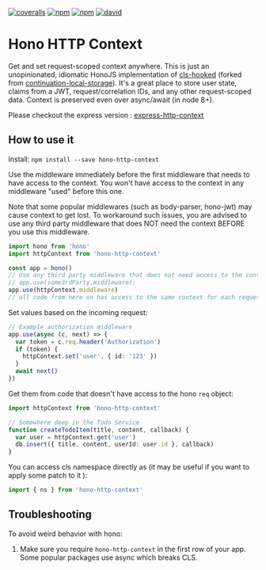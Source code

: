 [![coveralls](https://img.shields.io/coveralls/skonves/hono-http-context.svg)](https://coveralls.io/github/skonves/hono-http-context)
[![npm](https://img.shields.io/npm/v/hono-http-context.svg)](https://www.npmjs.com/package/hono-http-context)
[![npm](https://img.shields.io/npm/dm/hono-http-context.svg)](https://www.npmjs.com/package/hono-http-context)
[![david](https://img.shields.io/david/skonves/hono-http-context.svg)](https://david-dm.org/skonves/hono-http-context)

# Hono HTTP Context

Get and set request-scoped context anywhere. This is just an unopinionated, idiomatic HonoJS implementation of [cls-hooked](https://github.com/Jeff-Lewis/cls-hooked) (forked from [continuation-local-storage](https://www.npmjs.com/package/continuation-local-storage)). It's a great place to store user state, claims from a JWT, request/correlation IDs, and any other request-scoped data. Context is preserved even over async/await (in node 8+).

Please checkout the express version : [express-http-context](https://github.com/skonves/express-http-contexts)

## How to use it

Install: `npm install --save hono-http-context`

Use the middleware immediately before the first middleware that needs to have access to the context.
You won't have access to the context in any middleware "used" before this one.

Note that some popular middlewares (such as body-parser, hono-jwt) may cause context to get lost.
To workaround such issues, you are advised to use any third party middleware that does NOT need the context
BEFORE you use this middleware.

```ts
import hono from 'hono'
import httpContext from 'hono-http-context'

const app = hono()
// Use any third party middleware that does not need access to the context here, e.g.
// app.use(some3rdParty.middleware);
app.use(httpContext.middleware)
// all code from here on has access to the same context for each request
```

Set values based on the incoming request:

```ts
// Example authorization middleware
app.use(async (c, next) => {
  var token = c.req.header('Authorization')
  if (token) {
    httpContext.set('user', { id: '123' })
  }
  await next()
})
```

Get them from code that doesn't have access to the hono `req` object:

```ts
import httpContext from 'hono-http-context'

// Somewhere deep in the Todo Service
function createTodoItem(title, content, callback) {
  var user = httpContext.get('user')
  db.insert({ title, content, userId: user.id }, callback)
}
```

You can access cls namespace directly as (it may be useful if you want to apply some patch to it ):

```js
import { ns } from 'hono-http-context'
```

## Troubleshooting

To avoid weird behavior with hono:

1. Make sure you require `hono-http-context` in the first row of your app. Some popular packages use async which breaks CLS.
